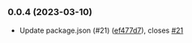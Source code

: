 ## <small>0.0.4 (2023-03-10)</small>

* Update package.json (#21) ([ef477d7](https://github.com/mptasinski/vscode-test/commit/ef477d7)), closes [#21](https://github.com/mptasinski/vscode-test/issues/21)



